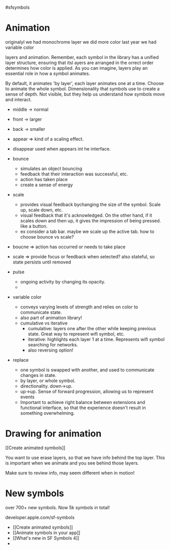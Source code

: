 #sfsymbols 

# Animation
originalyl we had monochrome
layer we did more color
last year we had variable color

layers and animation.
Remember, each symbol in the library has a unified layer structure, ensuring that itsl ayers are arranged in the orrect order determines how color is applied.  As you can imagine, layers play an essential role in how a symbol animates.

By default, it animates 'by layer', each layer animates one at a time.
Choose to animate the whole symbol.
Dimensionality that symbols use to create a sense of depth.  Not visible, but they help us understand how symbols move and interact.

* middle -> normal
* front -> larger
* back -> smaller

* appear => kind of a scaling effect.
* disappear
used when appears int he interface.

* bounce
	* simulates an object bouncing
	* feedback that their interaction was successful, etc.
	* action has taken place
	* create a sense of energy
* scale
	* provides visual feedback bychanging the size of the symbol.  Scale up, scale down, etc.
	* visual feedback that it's acknowledged.  On the other hand, if it scales down and then up, it gives the impression of being pressed.  like a button.
	* ex consider a tab bar.  maybe we scale up the active tab.
how to choose bounce vs scale?
* boucne => action has occurred or needs to take place
* scale => provide focus or feedback when selected?  also stateful, so state persists until removed

* pulse
	* ongoing activity by changing its opacity.
	* 
* variable color
	* conveys varying levels of strength and relies on color to communicate state.
	* also part of animation library!
	* cumulative vs iterative
		* cumulative: layers one after the other while keeping previous state.  Great way to represent wifi symbol, etc.
		* iterative: highlights each layer 1 at a time.  Represents wifi symbol searching for networks.
		* also reversing option!
* replace
	* one symbol is swapped with another, and used to communicate changes in state.
	* by layer, or whole symbol.
	* directionality.  down->up.
	* up->up.  Sense of forward progression, allowing us to represent events 
	* Important to achieve right balance between extensions and functional interface, so that the experience doesn't result in something overwhelming.


# Drawing for animation

[[Create animated symbols]]

You want to use erase layers, so that we have info behind the top layer.  This is important when we animate and you see behind those layers.

Make sure to review info, may seem different when in motion!
# New symbols

over 700+ new symbols.  Now 5k symbols in total!

developer.apple.com/sf-symbols

* [[Create animated symbols]]
* [[Animate symbols in your app]]
* [[What's new in SF Symbols 4]]
* 
